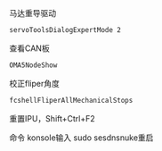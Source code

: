 马达重导驱动

```bash
servoToolsDialogExpertMode 2
```

查看CAN板

```bash
OMA5NodeShow
```

校正fliper角度

```bash
fcshellFliperAllMechanicalStops
```

重置IPU，Shift+Ctrl+F2

命令 konsole输入 sudo sesdnsnuke重启
